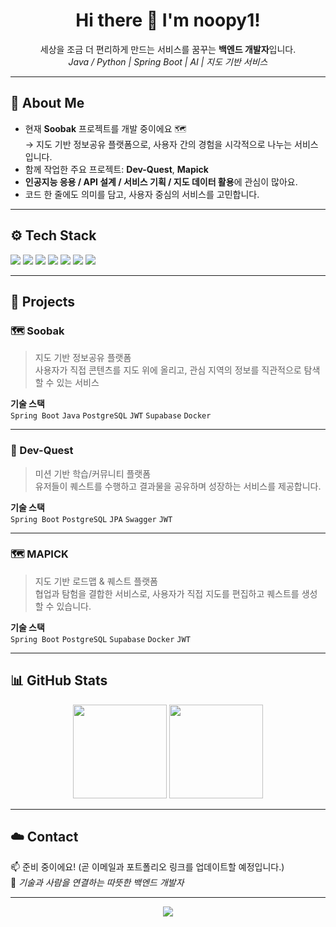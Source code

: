 

<!-- 🌿 HEADER -->
<h1 align="center">Hi there 👋 I'm <b>noopy1</b>!</h1>
<p align="center">
  세상을 조금 더 편리하게 만드는 서비스를 꿈꾸는 <b>백엔드 개발자</b>입니다.<br/>
  <i>Java / Python | Spring Boot | AI | 지도 기반 서비스</i>
</p>

---

## 🌱 About Me
- 현재 **Soobak** 프로젝트를 개발 중이에요 🗺  
  → 지도 기반 정보공유 플랫폼으로, 사용자 간의 경험을 시각적으로 나누는 서비스입니다.  
- 함께 작업한 주요 프로젝트: **Dev-Quest**, **Mapick**  
- **인공지능 응용 / API 설계 / 서비스 기획 / 지도 데이터 활용**에 관심이 많아요.  
- 코드 한 줄에도 의미를 담고, 사용자 중심의 서비스를 고민합니다.

---

## ⚙️ Tech Stack
<p align="left">
  <img src="https://img.shields.io/badge/Java-007396?logo=openjdk&logoColor=white" />
  <img src="https://img.shields.io/badge/Python-3776AB?logo=python&logoColor=white" />
  <img src="https://img.shields.io/badge/Spring%20Boot-6DB33F?logo=springboot&logoColor=white" />
  <img src="https://img.shields.io/badge/PostgreSQL-4169E1?logo=postgresql&logoColor=white" />
  <img src="https://img.shields.io/badge/JWT-000000?logo=jsonwebtokens&logoColor=white" />
  <img src="https://img.shields.io/badge/Supabase-3FCF8E?logo=supabase&logoColor=white" />
  <img src="https://img.shields.io/badge/Docker-2496ED?logo=docker&logoColor=white" />
</p>

---

## 🧩 Projects
### 🗺 Soobak
> 지도 기반 정보공유 플랫폼  
> 사용자가 직접 콘텐츠를 지도 위에 올리고, 관심 지역의 정보를 직관적으로 탐색할 수 있는 서비스  

**기술 스택**  
`Spring Boot` `Java` `PostgreSQL` `JWT` `Supabase` `Docker`  

---

### 💎 Dev-Quest
> 미션 기반 학습/커뮤니티 플랫폼  
> 유저들이 퀘스트를 수행하고 결과물을 공유하며 성장하는 서비스를 제공합니다.

**기술 스택**  
`Spring Boot` `PostgreSQL` `JPA` `Swagger` `JWT`

---

### 🗺 MAPICK
> 지도 기반 로드맵 & 퀘스트 플랫폼  
> 협업과 탐험을 결합한 서비스로, 사용자가 직접 지도를 편집하고 퀘스트를 생성할 수 있습니다.

**기술 스택**  
`Spring Boot` `PostgreSQL` `Supabase` `Docker` `JWT`

---

## 📊 GitHub Stats
<p align="center">
  <img height="150px" src="https://github-readme-stats.vercel.app/api?username=noopy1&show_icons=true&theme=default&hide_border=true&bg_color=ffffff&title_color=3FCF8E&icon_color=3FCF8E" />
  <img height="150px" src="https://github-readme-stats.vercel.app/api/top-langs/?username=noopy1&layout=compact&theme=default&hide_border=true&bg_color=ffffff&title_color=3FCF8E&icon_color=3FCF8E" />
</p>

---

## ☁️ Contact
📫 준비 중이에요! (곧 이메일과 포트폴리오 링크를 업데이트할 예정입니다.)  
📍 <i>기술과 사람을 연결하는 따뜻한 백엔드 개발자</i>

---

<p align="center">
  <img src="https://capsule-render.vercel.app/api?type=waving&color=3FCF8E&height=100&section=footer"/>
</p>
